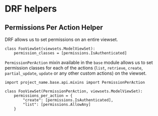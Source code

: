 # DRF helpers

## Permissions Per Action Helper

DRF allows us to set permissions on an entire viewset. 

```
class FooViewSet(viewsets.ModelViewSet):
    permission_classes = [permissions.IsAuthenticated]
```

`PermissionPerAction` mixin available in the `base` module allows us to set permission classes for each of the actions (`list`, `retrieve`, `create`, `partial_update`, `update` or any other custom actions) on the viewset.

```
import project_name.base.api.mixins import PermissionPerAction

class FooViewSet(PermissionPerAction, viewsets.ModelViewSet):
    permissions_per_action = {
        "create": [permissions.IsAuthenticated],
        "list": [permissions.AllowAny]
    }
```

